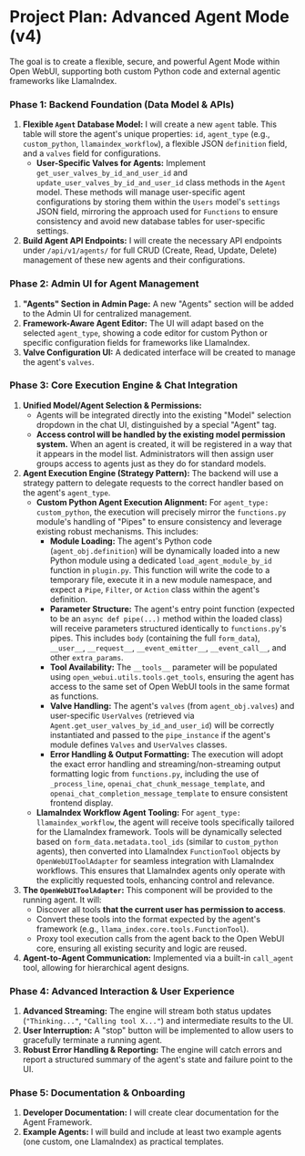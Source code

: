 # Project Plan: Advanced Agent Mode (v4)

The goal is to create a flexible, secure, and powerful Agent Mode within Open WebUI, supporting both custom Python code and external agentic frameworks like LlamaIndex.

### Phase 1: Backend Foundation (Data Model & APIs)

1.  **Flexible `Agent` Database Model:** I will create a new `agent` table. This table will store the agent's unique properties: `id`, `agent_type` (e.g., `custom_python`, `llamaindex_workflow`), a flexible JSON `definition` field, and a `valves` field for configurations.
    *   **User-Specific Valves for Agents:** Implement `get_user_valves_by_id_and_user_id` and `update_user_valves_by_id_and_user_id` class methods in the `Agent` model. These methods will manage user-specific agent configurations by storing them within the `Users` model's `settings` JSON field, mirroring the approach used for `Functions` to ensure consistency and avoid new database tables for user-specific settings.
2.  **Build Agent API Endpoints:** I will create the necessary API endpoints under `/api/v1/agents/` for full CRUD (Create, Read, Update, Delete) management of these new agents and their configurations.

### Phase 2: Admin UI for Agent Management

1.  **"Agents" Section in Admin Page:** A new "Agents" section will be added to the Admin UI for centralized management.
2.  **Framework-Aware Agent Editor:** The UI will adapt based on the selected `agent_type`, showing a code editor for custom Python or specific configuration fields for frameworks like LlamaIndex.
3.  **Valve Configuration UI:** A dedicated interface will be created to manage the agent's `valves`.

### Phase 3: Core Execution Engine & Chat Integration

1.  **Unified Model/Agent Selection & Permissions:**
    *   Agents will be integrated directly into the existing "Model" selection dropdown in the chat UI, distinguished by a special "Agent" tag.
    *   **Access control will be handled by the existing model permission system.** When an agent is created, it will be registered in a way that it appears in the model list. Administrators will then assign user groups access to agents just as they do for standard models.
2.  **Agent Execution Engine (Strategy Pattern):** The backend will use a strategy pattern to delegate requests to the correct handler based on the agent's `agent_type`.
    *   **Custom Python Agent Execution Alignment:** For `agent_type: custom_python`, the execution will precisely mirror the `functions.py` module's handling of "Pipes" to ensure consistency and leverage existing robust mechanisms. This includes:
        *   **Module Loading:** The agent's Python code (`agent_obj.definition`) will be dynamically loaded into a new Python module using a dedicated `load_agent_module_by_id` function in `plugin.py`. This function will write the code to a temporary file, execute it in a new module namespace, and expect a `Pipe`, `Filter`, or `Action` class within the agent's definition.
        *   **Parameter Structure:** The agent's entry point function (expected to be an `async def pipe(...)` method within the loaded class) will receive parameters structured identically to `functions.py`'s pipes. This includes `body` (containing the full `form_data`), `__user__`, `__request__`, `__event_emitter__`, `__event_call__`, and other `extra_params`.
        *   **Tool Availability:** The `__tools__` parameter will be populated using `open_webui.utils.tools.get_tools`, ensuring the agent has access to the same set of Open WebUI tools in the same format as functions.
        *   **Valve Handling:** The agent's `valves` (from `agent_obj.valves`) and user-specific `UserValves` (retrieved via `Agent.get_user_valves_by_id_and_user_id`) will be correctly instantiated and passed to the `pipe_instance` if the agent's module defines `Valves` and `UserValves` classes.
        *   **Error Handling & Output Formatting:** The execution will adopt the exact error handling and streaming/non-streaming output formatting logic from `functions.py`, including the use of `_process_line`, `openai_chat_chunk_message_template`, and `openai_chat_completion_message_template` to ensure consistent frontend display.
    *   **LlamaIndex Workflow Agent Tooling:** For `agent_type: llamaindex_workflow`, the agent will receive tools specifically tailored for the LlamaIndex framework. Tools will be dynamically selected based on `form_data.metadata.tool_ids` (similar to `custom_python` agents), then converted into LlamaIndex `FunctionTool` objects by `OpenWebUIToolAdapter` for seamless integration with LlamaIndex workflows. This ensures that LlamaIndex agents only operate with the explicitly requested tools, enhancing control and relevance.
3.  **The `OpenWebUIToolAdapter`:** This component will be provided to the running agent. It will:
    *   Discover all tools **that the current user has permission to access**.
    *   Convert these tools into the format expected by the agent's framework (e.g., `llama_index.core.tools.FunctionTool`).
    *   Proxy tool execution calls from the agent back to the Open WebUI core, ensuring all existing security and logic are reused.
4.  **Agent-to-Agent Communication:** Implemented via a built-in `call_agent` tool, allowing for hierarchical agent designs.

### Phase 4: Advanced Interaction & User Experience

1.  **Advanced Streaming:** The engine will stream both status updates (`"Thinking..."`, `"Calling tool X..."`) and intermediate results to the UI.
2.  **User Interruption:** A "stop" button will be implemented to allow users to gracefully terminate a running agent.
3.  **Robust Error Handling & Reporting:** The engine will catch errors and report a structured summary of the agent's state and failure point to the UI.

### Phase 5: Documentation & Onboarding

1.  **Developer Documentation:** I will create clear documentation for the Agent Framework.
2.  **Example Agents:** I will build and include at least two example agents (one custom, one LlamaIndex) as practical templates.
